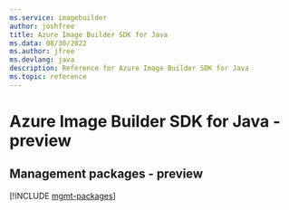```yaml
---
ms.service: imagebuilder
author: joshfree
title: Azure Image Builder SDK for Java
ms.data: 08/30/2022
ms.author: jfree
ms.devlang: java
description: Reference for Azure Image Builder SDK for Java
ms.topic: reference
---
```

# Azure Image Builder SDK for Java - preview

## Management packages - preview
[!INCLUDE [mgmt-packages](image-builder-mgmt-index.md)]